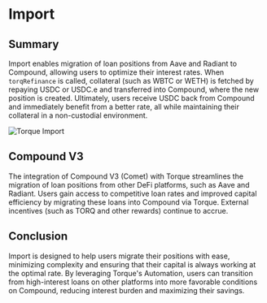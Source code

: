 # Import

## Summary

Import enables migration of loan positions from Aave and Radiant to Compound, allowing users to optimize their interest rates. When `torqRefinance` is called, collateral (such as WBTC or WETH) is fetched by repaying USDC or USDC.e and transferred into Compound, where the new position is created. Ultimately, users receive USDC back from Compound and  immediately benefit from a better rate, all while maintaining their collateral in a non-custodial environment.

![Torque Import](/gitbook/assets/import-system.png)

## Compound V3

The integration of Compound V3 (Comet) with Torque streamlines the migration of loan positions from other DeFi platforms, such as Aave and Radiant. Users gain access to competitive loan rates and improved capital efficiency by migrating these loans into Compound via Torque. External incentives (such as TORQ and other rewards) continue to accrue.

## Conclusion

Import is designed to help users migrate their positions with ease, minimizing complexity and ensuring that their capital is always working at the optimal rate. By leveraging Torque's Automation, users can transition from high-interest loans on other platforms into more favorable conditions on Compound, reducing interest burden and maximizing their savings.
